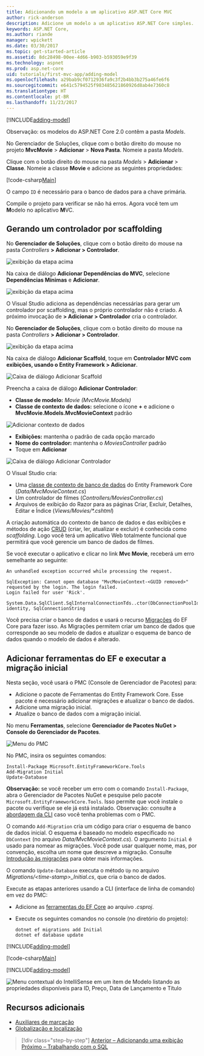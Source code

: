 ```yaml
---
title: Adicionando um modelo a um aplicativo ASP.NET Core MVC
author: rick-anderson
description: Adicione um modelo a um aplicativo ASP.NET Core simples.
keywords: ASP.NET Core,
ms.author: riande
manager: wpickett
ms.date: 03/30/2017
ms.topic: get-started-article
ms.assetid: 8dc28498-00ee-4d66-b903-b593059e9f39
ms.technology: aspnet
ms.prod: asp.net-core
uid: tutorials/first-mvc-app/adding-model
ms.openlocfilehash: a29bab9cf0712936fa9c3f2b4bb3b275a46fe6f6
ms.sourcegitcommit: e641c5794525f983485621860926d8ab4e7360c8
ms.translationtype: HT
ms.contentlocale: pt-BR
ms.lasthandoff: 11/23/2017
---
```

[!INCLUDE[adding-model](../../includes/mvc-intro/adding-model1.md)]

Observação: os modelos do ASP.NET Core 2.0 contêm a pasta *Models*.

No Gerenciador de Soluções, clique com o botão direito do mouse no projeto **MvcMovie** > **Adicionar** > **Nova Pasta**. Nomeie a pasta *Models*.

Clique com o botão direito do mouse na pasta *Models* > **Adicionar** > **Classe**. Nomeie a classe **Movie** e adicione as seguintes propriedades:

[!code-csharp[Main](../../tutorials/first-mvc-app/start-mvc/sample/MvcMovie/Models/MovieNoEF.cs?name=snippet_1)]

O campo `ID` é necessário para o banco de dados para a chave primária. 

Compile o projeto para verificar se não há erros. Agora você tem um **M**odelo no aplicativo **M**VC.

## <a name="scaffolding-a-controller"></a>Gerando um controlador por scaffolding

No **Gerenciador de Soluções**, clique com o botão direito do mouse na pasta *Controllers* **> Adicionar > Controlador**.

![exibição da etapa acima](adding-model/_static/add_controller.png)

Na caixa de diálogo **Adicionar Dependências do MVC**, selecione **Dependências Mínimas** e **Adicionar**.

![exibição da etapa acima](adding-model/_static/add_depend.png)

O Visual Studio adiciona as dependências necessárias para gerar um controlador por scaffolding, mas o próprio controlador não é criado. A próximo invocação de **> Adicionar > Controlador** cria o controlador. 

No **Gerenciador de Soluções**, clique com o botão direito do mouse na pasta *Controllers* **> Adicionar > Controlador**.

![exibição da etapa acima](adding-model/_static/add_controller.png)

Na caixa de diálogo **Adicionar Scaffold**, toque em **Controlador MVC com exibições, usando o Entity Framework > Adicionar**.

![Caixa de diálogo Adicionar Scaffold](adding-model/_static/add_scaffold2.png)

Preencha a caixa de diálogo **Adicionar Controlador**:

* **Classe de modelo:** *Movie (MvcMovie.Models)*
* **Classe de contexto de dados:** selecione o ícone **+** e adicione o **MvcMovie.Models.MvcMovieContext** padrão

![Adicionar contexto de dados](adding-model/_static/dc.png)

* **Exibições:** mantenha o padrão de cada opção marcado
* **Nome do controlador:** mantenha o *MoviesController* padrão
* Toque em **Adicionar**

![Caixa de diálogo Adicionar Controlador](adding-model/_static/add_controller2.png)

O Visual Studio cria:

* Uma [classe de contexto de banco de dados](xref:data/ef-mvc/intro#create-the-database-context) do Entity Framework Core (*Data/MvcMovieContext.cs*)
* Um controlador de filmes (*Controllers/MoviesController.cs*)
* Arquivos de exibição do Razor para as páginas Criar, Excluir, Detalhes, Editar e Índice (*Views/Movies/&ast;.cshtml*)

A criação automática do contexto de banco de dados e das exibições e métodos de ação [CRUD](https://wikipedia.org/wiki/Create,_read,_update_and_delete) (criar, ler, atualizar e excluir) é conhecida como *scaffolding*. Logo você terá um aplicativo Web totalmente funcional que permitirá que você gerencie um banco de dados de filmes.

Se você executar o aplicativo e clicar no link **Mvc Movie**, receberá um erro semelhante ao seguinte:

```
An unhandled exception occurred while processing the request.

SqlException: Cannot open database "MvcMovieContext-<GUID removed>" requested by the login. The login failed.
Login failed for user 'Rick'.

System.Data.SqlClient.SqlInternalConnectionTds..ctor(DbConnectionPoolIdentity identity, SqlConnectionString 
```

Você precisa criar o banco de dados e usará o recurso [Migrações](xref:data/ef-mvc/migrations) do EF Core para fazer isso. As Migrações permitem criar um banco de dados que corresponde ao seu modelo de dados e atualizar o esquema de banco de dados quando o modelo de dados é alterado.

## <a name="add-ef-tooling-and-perform-initial-migration"></a>Adicionar ferramentas do EF e executar a migração inicial

Nesta seção, você usará o PMC (Console de Gerenciador de Pacotes) para:

* Adicione o pacote de Ferramentas do Entity Framework Core. Esse pacote é necessário adicionar migrações e atualizar o banco de dados.
* Adicione uma migração inicial.
* Atualize o banco de dados com a migração inicial.

No menu **Ferramentas**, selecione **Gerenciador de Pacotes NuGet > Console do Gerenciador de Pacotes**.

<!-- following image shared with uid: tutorials/razor-pages/model -->
  ![Menu do PMC](adding-model/_static/pmc.png)

No PMC, insira os seguintes comandos:

``` PMC
Install-Package Microsoft.EntityFrameworkCore.Tools
Add-Migration Initial
Update-Database
```

**Observação:** se você receber um erro com o comando `Install-Package`, abra o Gerenciador de Pacotes NuGet e pesquise pelo pacote `Microsoft.EntityFrameworkCore.Tools`. Isso permite que você instale o pacote ou verifique se ele já está instalado. Observação: consulte a [abordagem da CLI](#cli) caso você tenha problemas com o PMC.

O comando `Add-Migration` cria um código para criar o esquema de banco de dados inicial. O esquema é baseado no modelo especificado no `DbContext` (no arquivo *Data/MvcMovieContext.cs*). O argumento `Initial` é usado para nomear as migrações. Você pode usar qualquer nome, mas, por convenção, escolha um nome que descreve a migração. Consulte [Introdução às migrações](xref:data/ef-mvc/migrations#introduction-to-migrations) para obter mais informações.

O comando `Update-Database` executa o método `Up` no arquivo *Migrations/\<time-stamp>_Initial.cs*, que cria o banco de dados.

<a name="cli"></a> Execute as etapas anteriores usando a CLI (interface de linha de comando) em vez do PMC:

* Adicione as [ferramentas do EF Core](xref:data/ef-mvc/migrations#entity-framework-core-nuget-packages-for-migrations) ao arquivo *.csproj*.
* Execute os seguintes comandos no console (no diretório do projeto):

  ```console
  dotnet ef migrations add Initial
  dotnet ef database update
  ```     
  

[!INCLUDE[adding-model](../../includes/mvc-intro/adding-model3.md)]

[!code-csharp[Main](../../tutorials/first-mvc-app/start-mvc/sample/MvcMovie/Startup.cs?name=ConfigureServices&highlight=6-7)]

[!INCLUDE[adding-model](../../includes/mvc-intro/adding-model4.md)]

![Menu contextual do IntelliSense em um item de Modelo listando as propriedades disponíveis para ID, Preço, Data de Lançamento e Título](adding-model/_static/ints.png)

## <a name="additional-resources"></a>Recursos adicionais

* [Auxiliares de marcação](xref:mvc/views/tag-helpers/intro)
* [Globalização e localização](xref:fundamentals/localization)

>[!div class="step-by-step"]
[Anterior – Adicionando uma exibição](adding-view.md)
[Próximo – Trabalhando com o SQL](working-with-sql.md)  
